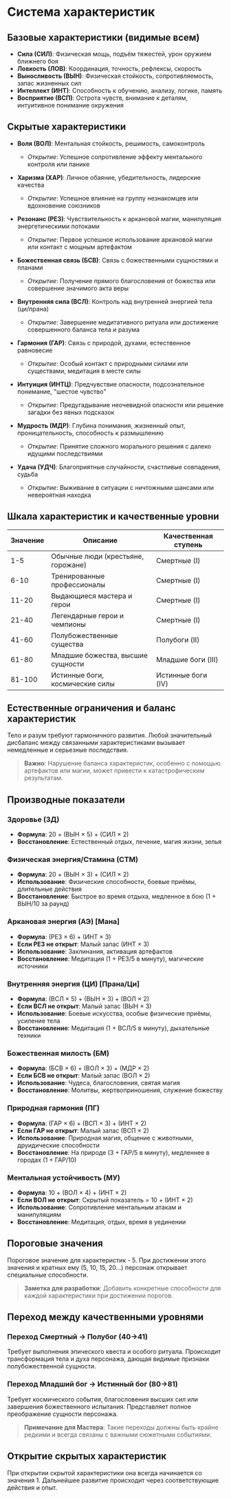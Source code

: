# Система характеристик

## Базовые характеристики (видимые всем)

- **Сила (СИЛ)**: Физическая мощь, подъём тяжестей, урон оружием ближнего боя
- **Ловкость (ЛОВ)**: Координация, точность, рефлексы, скорость
- **Выносливость (ВЫН)**: Физическая стойкость, сопротивляемость, запас жизненных сил
- **Интеллект (ИНТ)**: Способность к обучению, анализу, логике, память
- **Восприятие (ВСП)**: Острота чувств, внимание к деталям, интуитивное понимание окружения

## Скрытые характеристики

- **Воля (ВОЛ)**: Ментальная стойкость, решимость, самоконтроль
  - *Открытие*: Успешное сопротивление эффекту ментального контроля или панике

- **Харизма (ХАР)**: Личное обаяние, убедительность, лидерские качества
  - *Открытие*: Успешное влияние на группу незнакомцев или вдохновение союзников

- **Резонанс (РЕЗ)**: Чувствительность к аркановой магии, манипуляция энергетическими потоками
  - *Открытие*: Первое успешное использование аркановой магии или контакт с мощным артефактом

- **Божественная связь (БСВ)**: Связь с божественными сущностями и планами
  - *Открытие*: Получение прямого благословения от божества или совершение значимого акта веры

- **Внутренняя сила (ВСЛ)**: Контроль над внутренней энергией тела (ци/прана)
  - *Открытие*: Завершение медитативного ритуала или достижение совершенного баланса тела и разума

- **Гармония (ГАР)**: Связь с природой, духами, естественное равновесие
  - *Открытие*: Особый контакт с природными силами или существами, медитация в месте силы

- **Интуиция (ИНТЦ)**: Предчувствие опасности, подсознательное понимание, "шестое чувство"
  - *Открытие*: Предугадывание неочевидной опасности или решение загадки без явных подсказок

- **Мудрость (МДР)**: Глубина понимания, жизненный опыт, проницательность, способность к размышлению
  - *Открытие*: Принятие сложного морального решения с далеко идущими последствиями

- **Удача (УДЧ)**: Благоприятные случайности, счастливые совпадения, судьба
  - *Открытие*: Выживание в ситуации с ничтожными шансами или невероятная находка

## Шкала характеристик и качественные уровни

| Значение | Описание                                         | Качественная ступень    |
|----------|-------------------------------------------------|-------------------------|
| 1-5      | Обычные люди (крестьяне, горожане)              | Смертные (I)            |
| 6-10     | Тренированные профессионалы                      | Смертные (I)            |
| 11-20    | Выдающиеся мастера и герои                       | Смертные (I)            |
| 21-40    | Легендарные герои и чемпионы                     | Смертные (I)            |
| 41-60    | Полубожественные существа                        | Полубоги (II)           |
| 61-80    | Младшие божества, высшие сущности                | Младшие боги (III)      |
| 81-100   | Истинные боги, космические силы                  | Истинные боги (IV)      |

## Естественные ограничения и баланс характеристик

Тело и разум требуют гармоничного развития. Любой значительный дисбаланс между связанными характеристиками вызывает немедленные и серьезные последствия.

> **Важно**: Нарушение баланса характеристик, особенно с помощью артефактов или магии, может привести к катастрофическим результатам.

## Производные показатели

### Здоровье (ЗД)
- **Формула**: 20 + (ВЫН × 5) + (СИЛ × 2)
- **Восстановление**: Естественный отдых, лечение, магия жизни, зелья

### Физическая энергия/Стамина (СТМ)
- **Формула**: 20 + (ВЫН × 3) + (СИЛ × 2)
- **Использование**: Физические способности, боевые приёмы, длительные действия
- **Восстановление**: Быстрое во время отдыха, медленное в бою (1 + ВЫН/10 за раунд)

### Аркановая энергия (АЭ) [Мана]
- **Формула**: (РЕЗ × 6) + (ИНТ × 3)
- **Если РЕЗ не открыт**: Малый запас (ИНТ × 3)
- **Использование**: Заклинания, активация артефактов
- **Восстановление**: Медитация (1 + РЕЗ/5 в минуту), магические источники

### Внутренняя энергия (ЦИ) [Прана/Ци]
- **Формула**: (ВСЛ × 5) + (ВЫН × 3) + (ВОЛ × 2)
- **Если ВСЛ не открыт**: Малый запас (ВЫН × 3)
- **Использование**: Боевые искусства, особые физические приёмы, усиление тела
- **Восстановление**: Медитация (1 + ВСЛ/5 в минуту), дыхательные техники

### Божественная милость (БМ)
- **Формула**: (БСВ × 6) + (ВОЛ × 3) + (МДР × 2)
- **Если БСВ не открыт**: Малый запас (ВОЛ × 2)
- **Использование**: Чудеса, благословения, святая магия
- **Восстановление**: Молитвы, жертвоприношения, служение божеству

### Природная гармония (ПГ)
- **Формула**: (ГАР × 6) + (ВСП × 3) + (ИНТ × 2)
- **Если ГАР не открыт**: Малый запас (ВСП × 2)
- **Использование**: Природная магия, общение с животными, друидические способности
- **Восстановление**: На природе (3 + ГАР/5 в минуту), медленнее в городах (1 + ГАР/10)

### Ментальная устойчивость (МУ)
- **Формула**: 10 + (ВОЛ × 4) + (ИНТ × 2)
- **Если ВОЛ не открыт**: Скрытый показатель = 10 + (ИНТ × 2)
- **Использование**: Сопротивление ментальным атакам и манипуляциям
- **Восстановление**: Медитация, отдых, время в уединении

## Пороговые значения

Пороговое значение для характеристик - 5. При достижении этого значения и кратных ему (5, 10, 15, 20...) персонаж открывает специальные способности.

> **Заметка для разработки**: Добавить конкретные способности для каждой характеристики при достижении порогов.

## Переход между качественными уровнями

### Переход Смертный → Полубог (40→41)
Требует выполнения эпического квеста и особого ритуала. Происходит трансформация тела и духа персонажа, дающая видимые признаки полубожественной сущности.

### Переход Младший бог → Истинный бог (80→81)
Требует космического события, благословения высших сил или завершения божественного испытания. Представляет полное преображение сущности персонажа.

> **Примечание для Мастера**: Такие переходы должны быть крайне редкими и всегда связаны с важными сюжетными событиями.

## Открытие скрытых характеристик

При открытии скрытой характеристики она всегда начинается со значения 1. Дальнейшее развитие происходит через соответствующие действия и опыт.